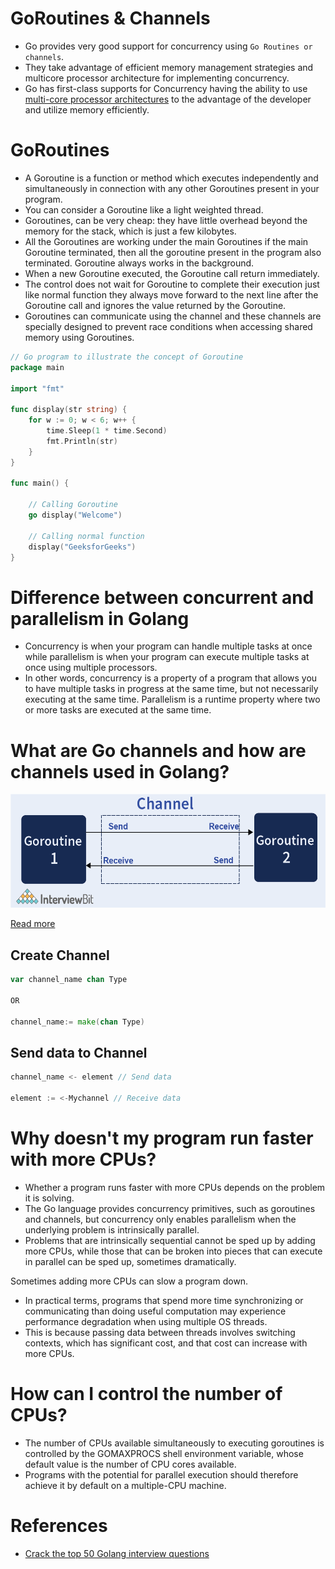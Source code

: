# GoRoutines & Channels
- Go provides very good support for concurrency using `Go Routines or channels`.
- They take advantage of efficient memory management strategies and multicore processor architecture for implementing concurrency.
- Go has first-class supports for Concurrency having the ability to use [multi-core processor architectures](GoRoutines.md) to the advantage of the developer and utilize memory efficiently.

# GoRoutines
- A Goroutine is a function or method which executes independently and simultaneously in connection with any other Goroutines present in your program.
- You can consider a Goroutine like a light weighted thread. 
- Goroutines, can be very cheap: they have little overhead beyond the memory for the stack, which is just a few kilobytes.
- All the Goroutines are working under the main Goroutines if the main Goroutine terminated, then all the goroutine present in the program also terminated. Goroutine always works in the background.
- When a new Goroutine executed, the Goroutine call return immediately. 
- The control does not wait for Goroutine to complete their execution just like normal function they always move forward to the next line after the Goroutine call and ignores the value returned by the Goroutine.
- Goroutines can communicate using the channel and these channels are specially designed to prevent race conditions when accessing shared memory using Goroutines.

````go
// Go program to illustrate the concept of Goroutine
package main

import "fmt"

func display(str string) {
	for w := 0; w < 6; w++ {
        time.Sleep(1 * time.Second)
		fmt.Println(str)
	}
}

func main() {

	// Calling Goroutine
	go display("Welcome")

	// Calling normal function
	display("GeeksforGeeks")
}
````

# Difference between concurrent and parallelism in Golang
- Concurrency is when your program can handle multiple tasks at once while parallelism is when your program can execute multiple tasks at once using multiple processors.
- In other words, concurrency is a property of a program that allows you to have multiple tasks in progress at the same time, but not necessarily executing at the same time. Parallelism is a runtime property where two or more tasks are executed at the same time.

# What are Go channels and how are channels used in Golang?

![img.png](assests/gochannel_img.png)

[Read more](https://www.geeksforgeeks.org/channel-in-golang/)

## Create Channel

```go
var channel_name chan Type

OR 

channel_name:= make(chan Type)
```

## Send data to Channel

```go
channel_name <- element // Send data

element := <-Mychannel // Receive data
```

# Why doesn't my program run faster with more CPUs?
- Whether a program runs faster with more CPUs depends on the problem it is solving. 
- The Go language provides concurrency primitives, such as goroutines and channels, but concurrency only enables parallelism when the underlying problem is intrinsically parallel. 
- Problems that are intrinsically sequential cannot be sped up by adding more CPUs, while those that can be broken into pieces that can execute in parallel can be sped up, sometimes dramatically.

Sometimes adding more CPUs can slow a program down. 
- In practical terms, programs that spend more time synchronizing or communicating than doing useful computation may experience performance degradation when using multiple OS threads. 
- This is because passing data between threads involves switching contexts, which has significant cost, and that cost can increase with more CPUs.

# How can I control the number of CPUs?
- The number of CPUs available simultaneously to executing goroutines is controlled by the GOMAXPROCS shell environment variable, whose default value is the number of CPU cores available.
- Programs with the potential for parallel execution should therefore achieve it by default on a multiple-CPU machine.

# References
- [Crack the top 50 Golang interview questions](https://www.educative.io/blog/50-golang-interview-questions)